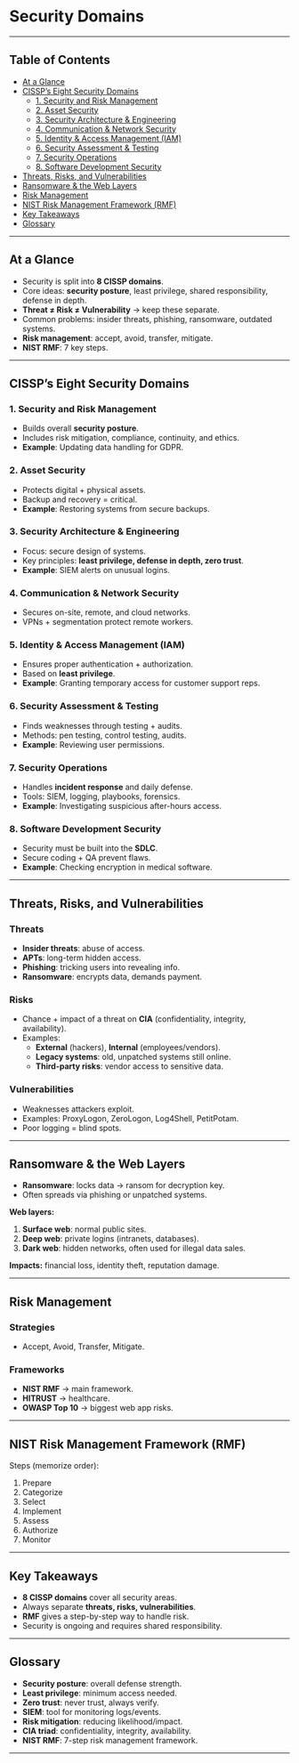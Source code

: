 # Security Domains  

---

## Table of Contents  
- [At a Glance](#at-a-glance)  
- [CISSP’s Eight Security Domains](#cissps-eight-security-domains)  
  - [1. Security and Risk Management](#1-security-and-risk-management)  
  - [2. Asset Security](#2-asset-security)  
  - [3. Security Architecture & Engineering](#3-security-architecture--engineering)  
  - [4. Communication & Network Security](#4-communication--network-security)  
  - [5. Identity & Access Management (IAM)](#5-identity--access-management-iam)  
  - [6. Security Assessment & Testing](#6-security-assessment--testing)  
  - [7. Security Operations](#7-security-operations)  
  - [8. Software Development Security](#8-software-development-security)  
- [Threats, Risks, and Vulnerabilities](#threats-risks-and-vulnerabilities)  
- [Ransomware & the Web Layers](#ransomware--the-web-layers)  
- [Risk Management](#risk-management)  
- [NIST Risk Management Framework (RMF)](#nist-risk-management-framework-rmf)  
- [Key Takeaways](#key-takeaways)  
- [Glossary](#glossary)  

---

## At a Glance  

- Security is split into **8 CISSP domains**.  
- Core ideas: **security posture**, least privilege, shared responsibility, defense in depth.  
- **Threat ≠ Risk ≠ Vulnerability** → keep these separate.  
- Common problems: insider threats, phishing, ransomware, outdated systems.  
- **Risk management**: accept, avoid, transfer, mitigate.  
- **NIST RMF**: 7 key steps.  

---

## CISSP’s Eight Security Domains  

### 1. Security and Risk Management  
- Builds overall **security posture**.  
- Includes risk mitigation, compliance, continuity, and ethics.  
- **Example**: Updating data handling for GDPR.  

### 2. Asset Security  
- Protects digital + physical assets.  
- Backup and recovery = critical.  
- **Example**: Restoring systems from secure backups.  

### 3. Security Architecture & Engineering  
- Focus: secure design of systems.  
- Key principles: **least privilege, defense in depth, zero trust**.  
- **Example**: SIEM alerts on unusual logins.  

### 4. Communication & Network Security  
- Secures on-site, remote, and cloud networks.  
- VPNs + segmentation protect remote workers.  

### 5. Identity & Access Management (IAM)  
- Ensures proper authentication + authorization.  
- Based on **least privilege**.  
- **Example**: Granting temporary access for customer support reps.  

### 6. Security Assessment & Testing  
- Finds weaknesses through testing + audits.  
- Methods: pen testing, control testing, audits.  
- **Example**: Reviewing user permissions.  

### 7. Security Operations  
- Handles **incident response** and daily defense.  
- Tools: SIEM, logging, playbooks, forensics.  
- **Example**: Investigating suspicious after-hours access.  

### 8. Software Development Security  
- Security must be built into the **SDLC**.  
- Secure coding + QA prevent flaws.  
- **Example**: Checking encryption in medical software.  

---

## Threats, Risks, and Vulnerabilities  

### Threats  
- **Insider threats**: abuse of access.  
- **APTs**: long-term hidden access.  
- **Phishing**: tricking users into revealing info.  
- **Ransomware**: encrypts data, demands payment.  

### Risks  
- Chance + impact of a threat on **CIA** (confidentiality, integrity, availability).  
- Examples:  
  - **External** (hackers), **Internal** (employees/vendors).  
  - **Legacy systems**: old, unpatched systems still online.  
  - **Third-party risks**: vendor access to sensitive data.  

### Vulnerabilities  
- Weaknesses attackers exploit.  
- Examples: ProxyLogon, ZeroLogon, Log4Shell, PetitPotam.  
- Poor logging = blind spots.  

---

## Ransomware & the Web Layers  

- **Ransomware**: locks data → ransom for decryption key.  
- Often spreads via phishing or unpatched systems.  

**Web layers:**  
1. **Surface web**: normal public sites.  
2. **Deep web**: private logins (intranets, databases).  
3. **Dark web**: hidden networks, often used for illegal data sales.  

**Impacts:** financial loss, identity theft, reputation damage.  

---

## Risk Management  

### Strategies  
- Accept, Avoid, Transfer, Mitigate.  

### Frameworks  
- **NIST RMF** → main framework.  
- **HITRUST** → healthcare.  
- **OWASP Top 10** → biggest web app risks.  

---

## NIST Risk Management Framework (RMF)  

Steps (memorize order):  
1. Prepare  
2. Categorize  
3. Select  
4. Implement  
5. Assess  
6. Authorize  
7. Monitor  

---

## Key Takeaways  

- **8 CISSP domains** cover all security areas.  
- Always separate **threats, risks, vulnerabilities**.  
- **RMF** gives a step-by-step way to handle risk.  
- Security is ongoing and requires shared responsibility.  

---

## Glossary  

- **Security posture**: overall defense strength.  
- **Least privilege**: minimum access needed.  
- **Zero trust**: never trust, always verify.  
- **SIEM**: tool for monitoring logs/events.  
- **Risk mitigation**: reducing likelihood/impact.  
- **CIA triad**: confidentiality, integrity, availability.  
- **NIST RMF**: 7-step risk management framework.  

---
